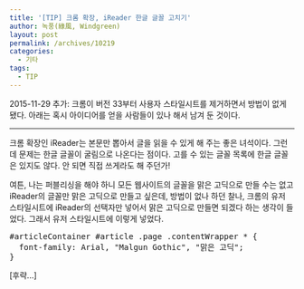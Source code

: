 ```yaml
---
title: '[TIP] 크롬 확장, iReader 한글 글꼴 고치기'
author: 녹풍(綠風, Windgreen)
layout: post
permalink: /archives/10219
categories:
  - 기타
tags:
  - TIP
---
```


2015-11-29 추가: 크롬이 버전 33부터 사용자 스타일시트를 제거하면서 방법이 없게 됐다. 아래는 혹시 아이디어를 얻을 사람들이 있나 해서 남겨 둔 것이다.

--------------

크롬 확장인 iReader는 본문만 뽑아서 글을 읽을 수 있게 해 주는 좋은 녀석이다. 그런데 문제는 한글 글꼴이 굴림으로 나온다는 점이다. 고를 수 있는 글꼴 목록에 한글 글꼴은 있지도 않다. 안 되면 직접 쓰게라도 해 주던가!

여튼, 나는 퍼블리싱을 해야 하니 모든 웹사이트의 글꼴을 맑은 고딕으로 만들 수는 없고 iReader의 글꼴만 맑은 고딕으로 만들고 싶은데, 방법이 없나 하던 찰나, 크롬의 유저 스타일시트에 iReader의 선택자만 넣어서 맑은 고딕으로 만들면 되겠다 하는 생각이 들었다. 그래서 유저 스타일시트에 이렇게 넣었다.

<pre>#articleContainer #article .page .contentWrapper * {
  font-family: Arial, "Malgun Gothic", "맑은 고딕";
}</pre>

[후략...]